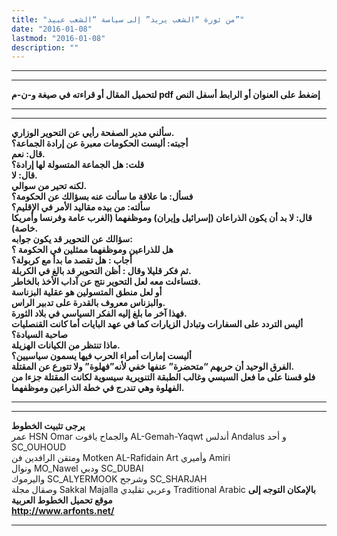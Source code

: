 ```yaml
---
title: "من ثورة “الشعب يريد” إلى سياسة “الشعب عبيد”"
date: "2016-01-08"
lastmod: "2016-01-08"
description: ""
---
```

---

---

**لتحميل المقال أو قراءته في صيغة و-ن-م pdf إضغط على العنوان أو الرابط أسفل النص**

---



---

**سألني مدير الصفحة رأيي عن التحوير الوزاري.  
أجبته: أليست الحكومات معبرة عن إرادة الجماعة؟  
قال: نعم.  
قلت: هل الجماعة المتسولة لها إرادة؟  
قال: لا.  
لكنه تحير من سوالي.  
فسأل: ما علاقة ما سألت عنه بسؤالك عن الحكومة؟  
سألته: من بيده مقاليد الأمر في الإقليم؟  
قال: لا بد أن يكون الذراعان (إسرائيل وإيران) وموظفهما (الغرب عامة وفرنسا وأمريكا خاصة).  
سؤالك عن التحوير قد يكون جوابه:  
هل للذراعين وموظفهما ممثلين في الحكومة ؟  
أجاب : هل تقصد ما بدأ مع كربولة؟  
ثم فكر قليلا وقال : أظن التحوير قد بالغ في الكربلة.  
فتساءلت معه لعل التحوير نتج عن آداب الأخذ بالخاطر.  
أو لعل منطق المتسولين هو عقلية البزناسة  
والبزناس معروف بالقدرة على تدبير الراس.  
فهذا آخر ما بلغ إليه الفكر السياسي في بلاد الثورة.  
أليس التردد على السفارات وتبادل الزيارات كما في عهد البايات أما كانت القنصليات صاحبة السيادة؟  
ماذا تنتظر من الكيانات الهزيلة.  
أليست إمارات أمراء الحرب فيها يسمون سياسيين؟  
الفرق الوحيد أن حربهم “متحضرة” عنفها خفي لأنه”فهلوة” ولا تتورع عن المقتلة.  
فلو قسنا على ما فعل السيسي وغالب الطبقة التنويرية سيسوية لكانت المقتلة جزءا من الفهلوة وهي تندرج في خطة الذراعين وموظفهما.**

---

---

**يرجى تثبيت الخطوط**   
 عمر HSN Omar  والجماح ياقوت AL-Gemah-Yaqwt  أندلس Andalus  و أحد SC\_OUHOUD  
 ومتقن الرافدين فن Motken AL-Rafidain Art  وأميري Amiri   
 ونوال MO\_Nawel  ودبي SC\_DUBAI   
 واليرموك SC\_ALYERMOOK  وشرجح SC\_SHARJAH   
 وصقال مجلة Sakkal Majalla وعربي تقليدي Traditional Arabic  **بالإمكان التوجه إلى موقع تحميل الخطوط العربية  
 http://www.arfonts.net/**

---

###